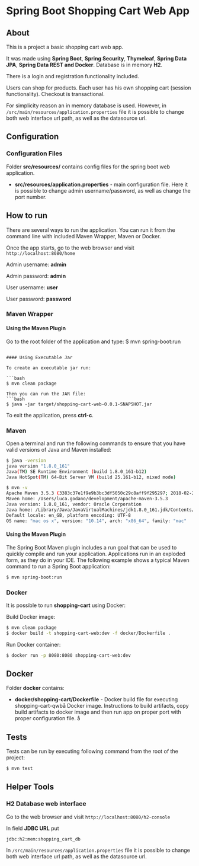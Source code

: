 # Spring Boot Shopping Cart Web App

## About

This is a project a basic shopping cart web app.

It was made using **Spring Boot**, **Spring Security**, **Thymeleaf**, **Spring Data JPA**, **Spring Data REST and Docker**. 
Database is in memory **H2**.

There is a login and registration functionality included.

Users can shop for products. Each user has his own shopping cart (session functionality).
Checkout is transactional.

For simplicity reason an in memory database is used. However, in `/src/main/resources/application.properties` file it is possible to change both
web interface url path, as well as the datasource url.

## Configuration

### Configuration Files

Folder **src/resources/** contains config files for the spring boot web application.

* **src/resources/application.properties** - main configuration file. Here it is possible to change admin username/password,
as well as change the port number.

## How to run

There are several ways to run the application. You can run it from the command line with included Maven Wrapper, Maven or Docker. 

Once the app starts, go to the web browser and visit `http://localhost:8080/home`

Admin username: **admin**

Admin password: **admin**

User username: **user**

User password: **password**

### Maven Wrapper

#### Using the Maven Plugin

Go to the root folder of the application and type:
$ mvn spring-boot:run
```

#### Using Executable Jar

To create an executable jar run:

```bash
$ mvn clean package

Then you can run the JAR file:
```bash
$ java -jar target/shopping-cart-web-0.0.1-SNAPSHOT.jar
```
To exit the application, press **ctrl-c**.

### Maven

Open a terminal and run the following commands to ensure that you have valid versions of Java and Maven installed:

```bash
$ java -version
java version "1.8.0_161"
Java(TM) SE Runtime Environment (build 1.8.0_161-b12)
Java HotSpot(TM) 64-Bit Server VM (build 25.161-b12, mixed mode)
```

```bash
$ mvn -v
Apache Maven 3.5.3 (3383c37e1f9e9b3bc3df5050c29c8aff9f295297; 2018-02-24T20:49:05+01:00)
Maven home: /Users/luca.godano/development/apache-maven-3.5.3
Java version: 1.8.0_161, vendor: Oracle Corporation
Java home: /Library/Java/JavaVirtualMachines/jdk1.8.0_161.jdk/Contents/Home/jre
Default locale: en_GB, platform encoding: UTF-8
OS name: "mac os x", version: "10.14", arch: "x86_64", family: "mac"
```

#### Using the Maven Plugin

The Spring Boot Maven plugin includes a run goal that can be used to quickly compile and run your application. 
Applications run in an exploded form, as they do in your IDE. 
The following example shows a typical Maven command to run a Spring Boot application:
 
```bash
$ mvn spring-boot:run
``` 


### Docker

It is possible to run **shopping-cart** using Docker:

Build Docker image:
```bash
$ mvn clean package
$ docker build -t shopping-cart-web:dev -f docker/Dockerfile .
```

Run Docker container:
```bash
$ docker run -p 8080:8080 shopping-cart-web:dev
```

## Docker 

Folder **docker** contains:

* **docker/shopping-cart/Dockerfile** - Docker build file for executing shopping-cart-qwbå Docker image. 
Instructions to build artifacts, copy build artifacts to docker image and then run app on proper port with proper configuration file.
å
## Tests

Tests can be run by executing following command from the root of the project:

```bash
$ mvn test
```

## Helper Tools

### H2 Database web interface

Go to the web browser and visit `http://localhost:8080/h2-console`

In field **JDBC URL** put 
```
jdbc:h2:mem:shopping_cart_db
```

In `/src/main/resources/application.properties` file it is possible to change both
web interface url path, as well as the datasource url.
